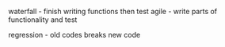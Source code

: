 waterfall - finish writing functions then test
agile - write parts of functionality and test

regression - old codes breaks new code
